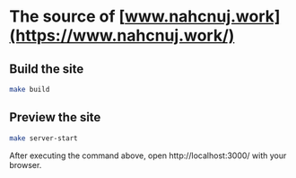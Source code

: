 # The source of [www.nahcnuj.work](https://www.nahcnuj.work/)

## Build the site

```sh
make build
```

## Preview the site

```sh
make server-start
```

After executing the command above, open http://localhost:3000/ with your browser.
